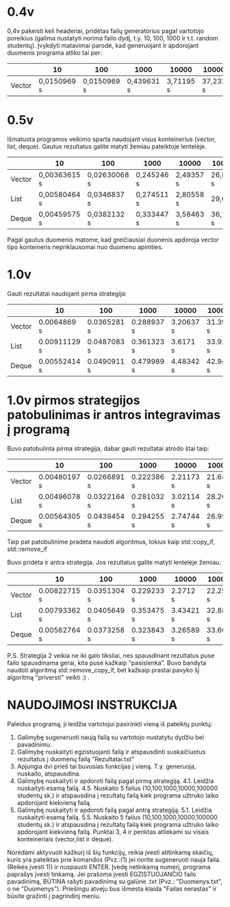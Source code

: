﻿# 0.4v
0,4v pakeisti keli headeriai, pridėtas failų generatorius pagal vartotojo poreikius (galima nustatyti norima failo dydį, t.y. 10, 100, 1000 ir t.t. random studentų). Įvykdyti matavimai parodė, kad generuojant ir apdorojant duomenis programa atliko tai per:

|            |      10      |     100      |    1000    |   10000   |  100000  |
|------------| ------------ | ------------ | ---------- |-----------|----------|
| Vector     | 0,0150969 s  | 0,0150969 s  | 0,439631 s | 3,71195 s | 37,2324 s|

# 0.5v
Išmatuota programos veikimo sparta naudojant visus konteinerius (vector, list, deque). Gautus rezultatus galite matyti žemiau pateiktoje lentelėje.

|            |      10      |     100      |    1000    |   10000   |  100000  |
|------------| ------------ | ------------ | ---------- |-----------|----------|
| Vector     | 0,00363615 s | 0,02630068 s | 0,245246 s | 2,49357 s | 26,8591 s|
| List       | 0,00580464 s | 0,0346837 s  | 0,274511 s | 2,80558 s |  29,65 s |
| Deque      | 0,00459575 s | 0,0382132 s  | 0,333447 s | 3,58463 s | 36,1639 s|

Pagal gautus duomenis matome, kad greičiausiai duonenis apdoroja vector tipo konteineris nepriklausomai nuo duomenu apimties.

# 1.0v
Gauti rezultatai naudojant pirma strategija:

|            |      10      |     100      |    1000    |   10000   |  100000  |
|------------| ------------ | ------------ | ---------- |-----------|----------|
| Vector     | 0.0064869 s  | 0.0365281 s  | 0.288937 s | 3.20637 s | 31.3955 s|
| List       | 0.00911129 s | 0.0487083 s  | 0.361323 s | 3.6171 s  | 33.9164 s|
| Deque      | 0.00552414 s | 0.0490911 s  | 0.479989 s | 4.48342 s | 42.9406 s|

# 1.0v pirmos strategijos patobulinimas ir antros integravimas į programą
Buvo patobulinta pirma strategija, dabar gauti rezultatai atrodo štai taip:

|            |      10      |     100      |    1000    |   10000   |  100000  |
|------------| ------------ | ------------ | ---------- |-----------|----------|
| Vector     | 0.00480197 s | 0.0266891 s  | 0.222386 s | 2.21173 s | 21.6464 s|
| List       | 0.00496078 s | 0.0322164 s  | 0.281032 s | 3.02114 s | 28.2685 s|
| Deque      | 0.00564305 s | 0.0439454 s  | 0.294255 s | 2.74744 s | 26.9514 s|

Taip pat patobulinime pradėta naudoti algoritmus, tokius kaip std::copy_if, std::remove_if

Buvo pridėta ir antra strategija. Jos rezultatus galite matyti lentelėje žemiau.

|            |      10      |     100      |    1000    |   10000    |  100000  |
|------------| ------------ | ------------ | ---------- |----------- |----------|
| Vector     | 0.00822715 s | 0.0351304 s  | 0.229233 s | 2.2712 s   | 22.2557 s|
| List       | 0.00793362 s | 0.0405649 s  | 0.353475 s | 3.43421 s  | 32.8801 s|
| Deque      | 0.00562764 s | 0.0373258 s  | 0.323843 s | 3.26589 s  | 33.6631 s|

P.S. Strategija 2 veikia ne iki galo tiksliai, nes spausdinant rezultatus puse failo spausdinama gerai, kita pusė kažkaip "pasislenka". Buvo bandyta naudoti algoritmą std::remove_copy_if, bet kažkaip prastai pavyko šį algoritmą "priversti" veikti :) .

# NAUDOJIMOSI INSTRUKCIJA

Paleidus programą, ji leidžia vartotojui pasirinkti vieną iš pateiktų punktų:
1. Galimybę sugeneruoti naują failą su vartotojo nustatytu dydžiu bei pavadinimu.
2. Galimybę nuskaityti egzistuojanti failą ir atspausdinti suskaičiuotus rezultatus į duomenų failą "Rezultatai.txt"
3. Apjungia dvi prieš tai buvusias funkcijas į vieną. T.y. generuoja, nuskaito, atspausdina.
4. Galimybę nuskaityti ir apdoroti failą pagal pirmą strategiją.
	4.1. Leidžia nuskaityti esamą failą.
	4.5. Nuskaito 5 failus (10,100,1000,10000,100000 studentų sk.) ir atspausdina į rezultatų failą kiek programa užtruko laiko apdorojant kiekvieną failą.
5. Galimybę nuskaityti ir apdoroti failą pagal antrą strategiją.
	5.1. Leidžia nuskaityti esamą failą.
	5.5. Nuskaito 5 failus (10,100,1000,10000,100000 studentų sk.) ir atspausdina į rezultatų failą kiek programa užtruko laiko apdorojant kiekvieną failą.
Punktai 3, 4 ir penktas atliekami su visais konteineriais (vector,list ir deque).

Norėdami aktyvuoti kažkurį iš šių funkcijų, reikia įvesti atitinkamą skaičių, kuris yra pateiktas prie komandos (Pvz.:(1) jei norite sugeneruoti nauja faila. (Reikės įvesti 1)) ir nuspausti ENTER.
Įvedę netinkamą numerį, programa paprašys įvesti tinkamą.
Jei prašoma įvesti EGZISTUOJANČIO failo pavadinimą, BŪTINA rašyti pavadinimą su galūne .txt (Pvz.: "Duomenys.txt", o ne "Duomenys"). Priešingu atveju bus išmesta klaida "Failas nerastas" ir būsite gražinti į pagrindinį meniu.
